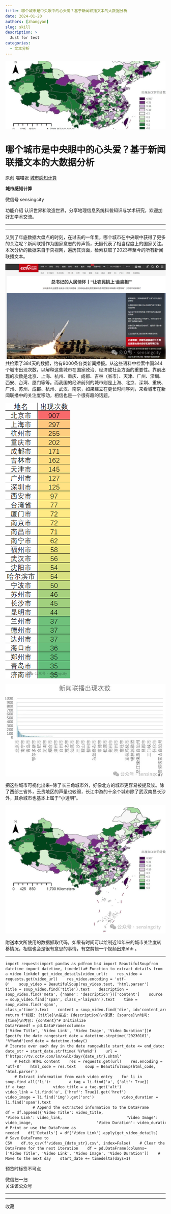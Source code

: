 ```yaml
---
title: 哪个城市是中央眼中的心头爱？基于新闻联播文本的大数据分析
date: 2024-01-20
authors: [zhangyan]
slug: skill
description: >
  Just for test
categories:
  - 文本分析
---
```


![cover_image](./img/20240120哪个城市是中央眼中的心头爱基于新闻联播文本的大数据分析/image000.jpeg)

#  哪个城市是中央眼中的心头爱？基于新闻联播文本的大数据分析

原创  喵喵张  [ 城市感知计算 ](javascript:void\(0\);)

**城市感知计算**

微信号  sensingcity

功能介绍  认识世界和改造世界，分享地理信息系统科普知识与学术研究，欢迎加好友学术交流。

__ __

__ _ _ _ _

又到了年底数据大盘点的时刻，在过去的一年里，哪个城市在中央眼中获得了更多的关注呢？新闻联播作为国家意志的传声筒，无疑代表了相当程度上的国家关注。本次分析的数据来自于央视网，遍历其页面，检索获取了2023年至今的所有新闻联播文本。

![20240120哪个城市是中央眼中的心头爱基于新闻联播文本的大数据分析](./img/20240120哪个城市是中央眼中的心头爱基于新闻联播文本的大数据分析/image001.jpeg)
共检索了384天的数据，约有9000条各类新闻播报。从这些语料中检索中国344个城市出现次数，以解释这些城市在国家政治、经济或社会方面的重要性。靠前出现的次数是北京、上海、杭州、重庆、成都、吉林（省市）、天津、广州、深圳、西安、台湾、厦门等等。而我国的经济前列的城市则是上海、北京、深圳、重庆、广州、苏州、成都、杭州、武汉、南京，如果建立在更长时间序列，来看城市在新闻联播中的关注度移动，相信也是一个很有趣的话题。

![20240120哪个城市是中央眼中的心头爱基于新闻联播文本的大数据分析](./img/20240120哪个城市是中央眼中的心头爱基于新闻联播文本的大数据分析/image002.jpeg)

![20240120哪个城市是中央眼中的心头爱基于新闻联播文本的大数据分析](./img/20240120哪个城市是中央眼中的心头爱基于新闻联播文本的大数据分析/image003.jpeg)

把这些城市可视化出来~除了长三角城市外，好像北方的城市更容易被提及诶。除了西部三省外，云贵地区的声量也较弱，长江中游的十余个城市除了武汉南昌长沙外，其余城市也基本上属于“小透明”。

![20240120哪个城市是中央眼中的心头爱基于新闻联播文本的大数据分析](./img/20240120哪个城市是中央眼中的心头爱基于新闻联播文本的大数据分析/image004.jpeg)

附送本文所使用的数据抓取代码，如果有时间可以绘制近10年来的城市关注度转移情况，相信也会是很有意思的事情，有空剪辑一个视频出来hhh  。

  *   *   *   *   *   *   *   *   *   *   *   *   *   *   *   *   *   *   *   *   *   *   *   *   *   *   *   *   *   *   *   *   *   *   *   *   *   *   *   *   *   *   *   *   *   *   *   *   *   *   *   *   *   * 

    
    
    import requestsimport pandas as pdfrom bs4 import BeautifulSoupfrom datetime import datetime, timedelta# Function to extract details from a video linkdef get_video_details(video_url):    res_video = requests.get(video_url)    res_video.encoding = 'utf-8'    soup_video = BeautifulSoup(res_video.text, 'html.parser')    title = soup_video.find('title').text    description = soup_video.find('meta', {'name': 'description'})['content']    source = soup_video.find('span', class_='laiyuan').text    time = soup_video.find('span', class_='time').text    content = soup_video.find('div', id='content_area').text.strip()    return f"标题: {title}\n描述: {description}\n来源: {source}\n时间: {time}\n内容: {content}"# Initialize DataFramedf = pd.DataFrame(columns=['Video Title', 'Video Link', 'Video Image', 'Video Duration'])# Specify the date rangestart_date = datetime.strptime('20230101', '%Y%m%d')end_date = datetime.today()  
    # Iterate over each day in the date rangewhile start_date <= end_date:    date_str = start_date.strftime('%Y%m%d')    url = f'https://tv.cctv.com/lm/xwlb/day/{date_str}.shtml'  
        # Fetch HTML content    res = requests.get(url)    res.encoding = 'utf-8'    html_code = res.text    soup = BeautifulSoup(html_code, 'html.parser')  
        # Extract information from each video entry    for li in soup.find_all('li'):        a_tag = li.find('a', {'alt': True})        if a_tag:            video_title = a_tag.get('alt')            video_link = li.find('a', {'href': True}).get('href')            video_image = li.find('img').get('src')            video_duration = li.find('span').text  
                # Append the extracted information to the DataFrame            df = df.append({'Video Title': video_title,                            'Video Link': video_link,                            'Video Image': video_image,                            'Video Duration': video_duration}, ignore_index=True)    # Print or use the DataFrame as needed    df['Details'] = df['Video Link'].apply(get_video_details)    # Save DataFrame to CSV    df.to_csv(f'videos_{date_str}.csv', index=False)    # Clear the DataFrame for the next iteration    df = pd.DataFrame(columns=['Video Title', 'Video Link', 'Video Image', 'Video Duration'])    # Move to the next day    start_date += timedelta(days=1)

  

预览时标签不可点

微信扫一扫  
关注该公众号





****



****



  收藏

